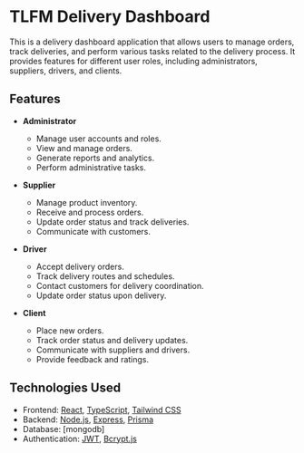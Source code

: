 # TLFM Delivery Dashboard

This is a delivery dashboard application that allows users to manage orders, track deliveries, and perform various tasks related to the delivery process. It provides features for different user roles, including administrators, suppliers, drivers, and clients.

## Features

- **Administrator**

  - Manage user accounts and roles.
  - View and manage orders.
  - Generate reports and analytics.
  - Perform administrative tasks.

- **Supplier**

  - Manage product inventory.
  - Receive and process orders.
  - Update order status and track deliveries.
  - Communicate with customers.

- **Driver**

  - Accept delivery orders.
  - Track delivery routes and schedules.
  - Contact customers for delivery coordination.
  - Update order status upon delivery.

- **Client**
  - Place new orders.
  - Track order status and delivery updates.
  - Communicate with suppliers and drivers.
  - Provide feedback and ratings.

## Technologies Used

- Frontend: [React](https://reactjs.org/), [TypeScript](https://www.typescriptlang.org/), [Tailwind CSS](https://tailwindcss.com/)
- Backend: [Node.js](https://nodejs.org/), [Express](https://expressjs.com/), [Prisma](https://www.prisma.io/)
- Database: [mongodb]
- Authentication: [JWT](https://jwt.io/), [Bcrypt.js](http://www.passportjs.org/)

